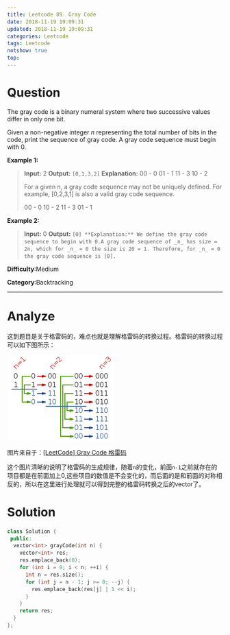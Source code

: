 ```yaml
---
title: Leetcode 89. Gray Code
date: 2018-11-19 19:09:31
updated: 2018-11-19 19:09:31
categories: Leetcode
tags: Leetcode
notshow: true
top:
---
```


# Question

The gray code is a binary numeral system where two successive values differ in only one bit.

Given a non-negative integer  _n_  representing the total number of bits in the code, print the sequence of gray code. A gray code sequence must begin with 0.

**Example 1:**

> **Input:** 2
**Output:** `[0,1,3,2]`
**Explanation:**
00 - 0
01 - 1
11 - 3
10 - 2
>
> For a given _n_, a gray code sequence may not be uniquely defined.
For example, [0,2,3,1] is also a valid gray code sequence.
>
>00 - 0
10 - 2
11 - 3
01 - 1

**Example 2:**

> **Input:** 0
> **Output:** `[0]
> **Explanation:** We define the gray code sequence to begin with 0.A gray code sequence of _n_ has size = 2n, which for _n_ = 0 the size is 20 = 1. Therefore, for _n_ = 0 the gray code sequence is [0].`

**Difficulty**:Medium

**Category**:Backtracking

<!-- more -->

------------

# Analyze

这到题目是关于格雷码的，难点也就是理解格雷码的转换过程。格雷码的转换过程可以如下图所示：

![](/images/in-post/2018-11-19-Leetcode-89-Gray-Code/2018-11-19-20-34-15.png)

图片来自于：[[LeetCode] Gray Code 格雷码](http://www.cnblogs.com/grandyang/p/4315649.html)

这个图片清晰的说明了格雷码的生成规律，随着`n`的变化，前面`n-1`之前就存在的项目都是在前面加上0,这些项目的数值是不会变化的，而后面的是和前面的对称相反的，所以在这里进行处理就可以得到完整的格雷码转换之后的vector了。

# Solution

```cpp
class Solution {
 public:
  vector<int> grayCode(int n) {
    vector<int> res;
    res.emplace_back(0);
    for (int i = 0; i < n; ++i) {
      int n = res.size();
      for (int j = n - 1; j >= 0; --j) {
        res.emplace_back(res[j] | 1 << i);
      }
    }
    return res;
  }
};
```